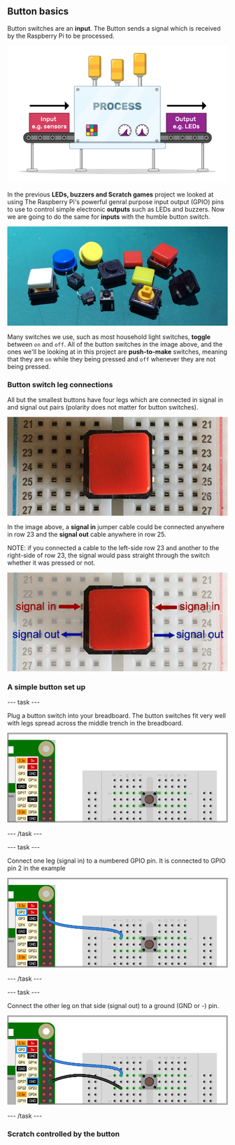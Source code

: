 ## Button basics

Button switches are an **input**. The Button sends a signal which is received by the Raspberry Pi to be processed.

![Input Output](images/buttonBasics_inputOutput.png)

In the previous **LEDs, buzzers and Scratch games** project we looked at using The Raspberry Pi's powerful genral purpose input output (GPIO) pins to use to control simple electronic **outputs** such as LEDs and buzzers. Now we are going to do the same for **inputs** with the humble button switch.

![Button switches](images/buttonBasics_buttonSwitches.png)

Many switches we use, such as most household light switches, **toggle** between `on` and `off`. All of the button switches in the image above, and the ones we'll be looking at in this project are **push-to-make** switches, meaning that they are `on` while they being pressed and `off` whenever they are not being pressed.

### Button switch leg connections

All but the smallest buttons have four legs which are connected in signal in and signal out pairs (polarity does not matter for button switches).

![Button switch in breadboard](images/buttonBasics_buttonInBB.png)

In the image above, a **signal in** jumper cable could be connected anywhere in row 23 and the **signal out** cable anywhere in row 25.

NOTE: if you connected a cable to the left-side row 23 and another to the right-side of row 23, the signal would pass straight through the switch whether it was pressed or not.

![Button switch leg connections](images/buttonBasics_buttonLegConnections.png)

### A simple button set up

--- task ---

Plug a button switch into your breadboard. The button switches fit very well with legs spread across the middle trench in the breadboard.

![Button on breadboard diagram](images/buttonBasics_buttonInBBdiagram.png)

--- /task ---

--- task ---

Connect one leg (signal in) to a numbered GPIO pin. It is connected to GPIO pin 2 in the example

![connect to GPIO pin 2](images/buttonBasics_buttonToGpio2.png)

--- /task ---

--- task ---

Connect the other leg on that side (signal out) to a ground (GND or -) pin.

![connect to a ground pin](images/buttonBasics_buttonToGround.png)

--- /task ---

### Scratch controlled by the button

